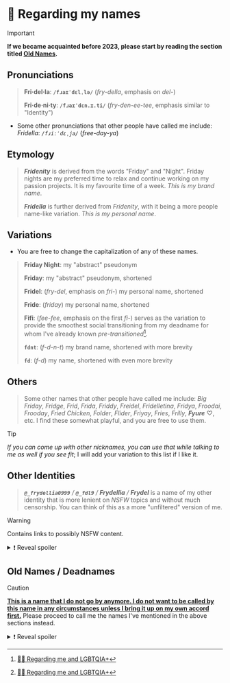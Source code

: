 <!-- Header -->
# <span id="regarding-my-names">🪪 Regarding my names</span>

> [!IMPORTANT]
> **If we became acquainted before 2023, please start by reading the section titled [Old Names](#old-names).**

<!-- Pronunciations -->
## Pronunciations

> **Fri·del·la**: **`/fɹaɪˈdɛlˌlə/`** (*fry-della*, emphasis on *del-*)
>
> **Fri·de·ni·ty**: **`/fɹaɪˈdɛn.ɪ.ti/`** (*fry-den-ee-tee*, emphasis similar to "Identity")

- Some other pronunciations that other people have called me include: *Fridella*: *`/fɹiːˈdɛˌja/`* (*free-day-ya*)

<!-- Etymology -->
## Etymology

> ***Fridenity*** is derived from the words "Friday" and "Night". Friday nights are my preferred time to relax and continue working on my passion projects. It is my favourite time of a week. *This is my brand name*.
>
> ***Fridella*** is further derived from *Fridenity*, with it being a more people name-like variation. *This is my personal name*.

<!-- Variations -->
## Variations

- You are free to change the capitalization of any of these names.

> **Friday Night**: my "abstract" pseudonym
>
> **Friday**: my "abstract" pseudonym, shortened
>
> **Fridel**: (*fry-del*, emphasis on *fri-*) my personal name, shortened
>
> **Fride**: (*friday*) my personal name, shortened
>
> **Fifi**: (*fee-fee*, emphasis on the first *fi-*) serves as the variation to provide the smoothest social transitioning from my deadname for whom I've already known *pre-transitioned*[^?].
>
> **`fdnt`**: (*f-d-n-t*) my brand name, shortened with more brevity
>
> **`fd`**: (*f-d*) my name, shortened with even more brevity

<!-- Others -->
## Others

> Some other names that other people have called me include: *Big Friday*, *Fridge*, *Frid*, *Frida*, *Friddy*, *Freidel*, *Fridelletina*, *Fridya*, *Froodai*, *Frooday*, *Fried Chicken*, *Folder*, *Flider*, *Friyay*, *Fries*, *Frilly*, ***Fyure*** ♡, etc. I find these somewhat playful, and you are free to use them.

> [!TIP]
> *If you can come up with other nicknames, you can use that while talking to me as well if you see fit*; I will add your variation to this list if I like it.

<!-- Other Identities -->
## Other Identities

> ***`@_frydellia0999`*** */* ***`@_fdl9`*** */* ***Frydellia*** */* ***Frydel*** is a name of my other identity that is more lenient on *NSFW* topics and without much censorship. You can think of this as a more "unfiltered" version of me.

> [!WARNING]
> Contains links to possibly NSFW content.

<details>
<summary>❗ Reveal spoiler</summary>

### 🔞 Socials

<!-- [![reddit](https://img.shields.io/badge/Reddit-FF4500?style=for-the-badge&logo=reddit&logoColor=black)](https://www.reddit.com/u/_frydellia0999) -->
[![twitter](https://img.shields.io/badge/Twitter-1DA1F2?style=for-the-badge&logo=twitter&logoColor=black)](https://twitter.com/_fdl9)
[![mastodon](https://img.shields.io/badge/-MASTODON-%232B90D9?style=for-the-badge&logo=mastodon&logoColor=black)](https://pawoo.net/@_fdl9)

- My [OnlyFans](https://onlyfans.com/u_fdl9)

</details>

<!-- Old Names -->
<h2 id="old-names">Old Names / Deadnames</h2>

> [!CAUTION]
> <ins>**This is a name that I do not go by anymore. I do not want to be called by this name in any circumstances unless I bring it up on my own accord first.**</ins> Please proceed to call me the names I've mentioned in the above sections instead.

<details>
<summary>❗ Reveal spoiler</summary>

> My old online username was ***Teammìe*** */* ***Timì***. It is a variation of my birth nickname. In the LGBTQIA+ community, this is so-called a [**Deadname**](https://gender.fandom.com/wiki/Deadnaming). This is to *separate my life before and after transitioning[^?]*, as a sort of identifier/marker.

</details>

<!-- Footnotes -->
[^?]: [🏳️‍🌈 Regarding me and LGBTQIA+](lgbtqia.md)

